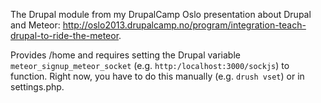 The Drupal module from my DrupalCamp Oslo presentation about Drupal and Meteor: http://oslo2013.drupalcamp.no/program/integration-teach-drupal-to-ride-the-meteor.

Provides /home and requires setting the Drupal variable `meteor_signup_meteor_socket` (e.g. `http:/localhost:3000/sockjs`) to function. Right now, you have to do this manually (e.g. `drush vset`) or in settings.php.